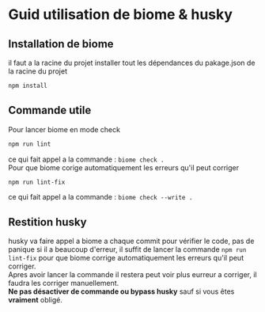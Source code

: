 # Guid utilisation de biome & husky
## Installation de biome
il faut a la racine du projet installer tout les dépendances du pakage.json de la racine du projet
```bash
npm install
```
## Commande utile
Pour lancer biome en mode check
```bash
npm run lint
```
ce qui fait appel a la commande : `biome check .`  
Pour que biome corige automatiquement les erreurs qu'il peut corriger
```bash
npm run lint-fix
```
ce qui fait appel a la commande : `biome check --write .`

## Restition husky
husky va faire appel a biome a chaque commit pour vérifier le code, pas de panique si il a beaucoup d'erreur, il suffit de lancer la commande `npm run lint-fix` pour que biome corrige automatiquement les erreurs qu'il peut corriger.  
Apres avoir lancer la commande il restera peut voir plus eurreur a corriger, il faudra les corriger manuellement.  
**Ne pas désactiver de commande ou bypass husky** sauf si vous êtes **vraiment** obligé.
